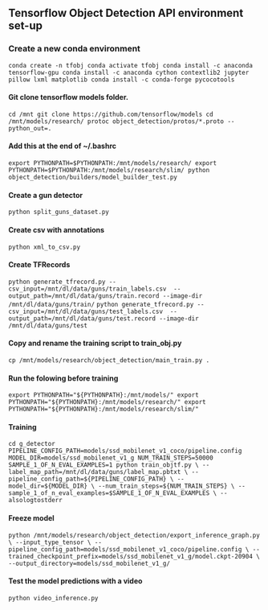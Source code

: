 ## Tensorflow Object Detection API environment set-up

### Create a new conda environment

`conda create -n tfobj
conda activate tfobj
conda install -c anaconda tensorflow-gpu
conda install -c anaconda cython contextlib2 jupyter pillow lxml matplotlib
conda install -c conda-forge pycocotools
`
#### Git clone tensorflow models folder.
`cd /mnt
git clone https://github.com/tensorflow/models
cd /mnt/models/research/
protoc object_detection/protos/*.proto --python_out=.`

#### Add this at the end of ~/.bashrc
`export PYTHONPATH=$PYTHONPATH:/mnt/models/research/
export PYTHONPATH=$PYTHONPATH:/mnt/models/research/slim/
python object_detection/builders/model_builder_test.py
`

#### Create a gun detector
`python split_guns_dataset.py`

#### Create csv with annotations
`python xml_to_csv.py`

#### Create TFRecords
`python generate_tfrecord.py --csv_input=/mnt/dl/data/guns/train_labels.csv  --output_path=/mnt/dl/data/guns/train.record --image-dir /mnt/dl/data/guns/train/`
`python generate_tfrecord.py --csv_input=/mnt/dl/data/guns/test_labels.csv  --output_path=/mnt/dl/data/guns/test.record --image-dir /mnt/dl/data/guns/test`

#### Copy and rename the training script to train_obj.py
`cp /mnt/models/research/object_detection/main_train.py .`

#### Run the folowing before training
`export PYTHONPATH="${PYTHONPATH}:/mnt/models/"
export PYTHONPATH="${PYTHONPATH}:/mnt/models/research/"
export PYTHONPATH="${PYTHONPATH}:/mnt/models/research/slim/"
`

#### Training
`cd g_detector
PIPELINE_CONFIG_PATH=models/ssd_mobilenet_v1_coco/pipeline.config
MODEL_DIR=models/ssd_mobilenet_v1_g
NUM_TRAIN_STEPS=50000
SAMPLE_1_OF_N_EVAL_EXAMPLES=1
python train_objtf.py \
    --label_map_path=/mnt/dl/data/guns/label_map.pbtxt \
    --pipeline_config_path=${PIPELINE_CONFIG_PATH} \
    --model_dir=${MODEL_DIR} \
    --num_train_steps=${NUM_TRAIN_STEPS} \
    --sample_1_of_n_eval_examples=$SAMPLE_1_OF_N_EVAL_EXAMPLES \
    --alsologtostderr
`

#### Freeze model
`python /mnt/models/research/object_detection/export_inference_graph.py \
  --input_type_tensor \
  --pipeline_config_path=models/ssd_mobilenet_v1_coco/pipeline.config \
  --trained_checkpoint_prefix=models/ssd_mobilenet_v1_g/model.ckpt-20904 \
  --output_directory=models/ssd_mobilenet_v1_g/
`

#### Test the model predictions with a video
`python video_inference.py`
